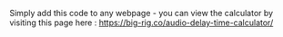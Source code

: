 Simply add this code to any webpage - you can view the calculator by visiting this page here : https://big-rig.co/audio-delay-time-calculator/
